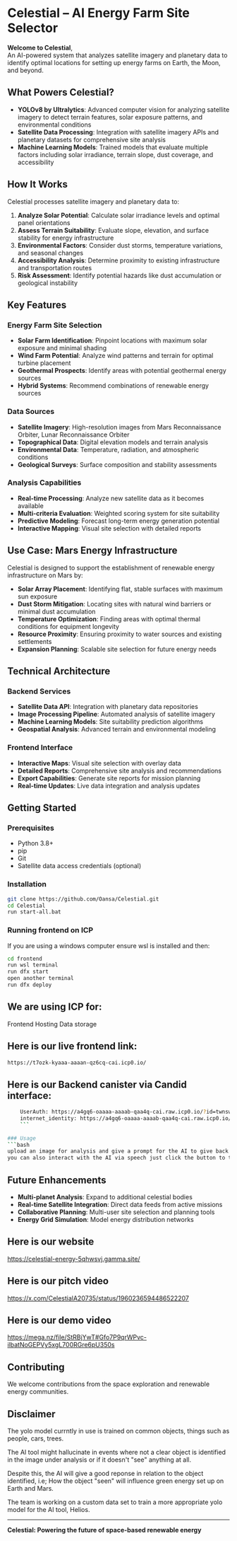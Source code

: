 # Celestial – AI Energy Farm Site Selector

**Welcome to Celestial**,  
An AI-powered system that analyzes satellite imagery and planetary data to identify optimal locations for setting up energy farms on Earth, the Moon, and beyond.

## What Powers Celestial?

* **YOLOv8 by Ultralytics**: Advanced computer vision for analyzing satellite imagery to detect terrain features, solar exposure patterns, and environmental conditions
* **Satellite Data Processing**: Integration with satellite imagery APIs and planetary datasets for comprehensive site analysis
* **Machine Learning Models**: Trained models that evaluate multiple factors including solar irradiance, terrain slope, dust coverage, and accessibility

## How It Works

Celestial processes satellite imagery and planetary data to:

1. **Analyze Solar Potential**: Calculate solar irradiance levels and optimal panel orientations
2. **Assess Terrain Suitability**: Evaluate slope, elevation, and surface stability for energy infrastructure
3. **Environmental Factors**: Consider dust storms, temperature variations, and seasonal changes
4. **Accessibility Analysis**: Determine proximity to existing infrastructure and transportation routes
5. **Risk Assessment**: Identify potential hazards like dust accumulation or geological instability

## Key Features

### Energy Farm Site Selection
- **Solar Farm Identification**: Pinpoint locations with maximum solar exposure and minimal shading
- **Wind Farm Potential**: Analyze wind patterns and terrain for optimal turbine placement
- **Geothermal Prospects**: Identify areas with potential geothermal energy sources
- **Hybrid Systems**: Recommend combinations of renewable energy sources

### Data Sources
- **Satellite Imagery**: High-resolution images from Mars Reconnaissance Orbiter, Lunar Reconnaissance Orbiter
- **Topographical Data**: Digital elevation models and terrain analysis
- **Environmental Data**: Temperature, radiation, and atmospheric conditions
- **Geological Surveys**: Surface composition and stability assessments

### Analysis Capabilities
- **Real-time Processing**: Analyze new satellite data as it becomes available
- **Multi-criteria Evaluation**: Weighted scoring system for site suitability
- **Predictive Modeling**: Forecast long-term energy generation potential
- **Interactive Mapping**: Visual site selection with detailed reports

## Use Case: Mars Energy Infrastructure

Celestial is designed to support the establishment of renewable energy infrastructure on Mars by:

- **Solar Array Placement**: Identifying flat, stable surfaces with maximum sun exposure
- **Dust Storm Mitigation**: Locating sites with natural wind barriers or minimal dust accumulation
- **Temperature Optimization**: Finding areas with optimal thermal conditions for equipment longevity
- **Resource Proximity**: Ensuring proximity to water sources and existing settlements
- **Expansion Planning**: Scalable site selection for future energy needs

## Technical Architecture

### Backend Services
- **Satellite Data API**: Integration with planetary data repositories
- **Image Processing Pipeline**: Automated analysis of satellite imagery
- **Machine Learning Models**: Site suitability prediction algorithms
- **Geospatial Analysis**: Advanced terrain and environmental modeling

### Frontend Interface
- **Interactive Maps**: Visual site selection with overlay data
- **Detailed Reports**: Comprehensive site analysis and recommendations
- **Export Capabilities**: Generate site reports for mission planning
- **Real-time Updates**: Live data integration and analysis updates

## Getting Started

### Prerequisites
- Python 3.8+
- pip
- Git
- Satellite data access credentials (optional)

### Installation
```bash
git clone https://github.com/Oansa/Celestial.git
cd Celestial
run start-all.bat
```

### Running frontend on ICP
If you are using a windows computer ensure wsl is installed and then:
```bash
cd frontend
run wsl terminal
run dfx start
open another terminal
run dfx deploy
```
## We are using ICP for:
Frontend Hosting
Data storage

## Here is our live frontend link:
```bash
https://t7ozk-kyaaa-aaaan-qz6cq-cai.icp0.io/
```

## Here is our  Backend canister via Candid interface:
```bash
    UserAuth: https://a4gq6-oaaaa-aaaab-qaa4q-cai.raw.icp0.io/?id=twnsw-4qaaa-aaaan-qz6da-cai
    internet_identity: https://a4gq6-oaaaa-aaaab-qaa4q-cai.raw.icp0.io/?id=rdmx6-jaaaa-aaaaa-aaadq-cai
    ```
    
### Usage
```bash
upload an image for analysis and give a prompt for the AI to give back relevant output. 
you can also interact with the AI via speech just click the button to the left of the text input field and the agent will ask for microphone access and take your speech input and it will also take a photo with your webcam and then give a response based on all these entries.
```

## Future Enhancements
- **Multi-planet Analysis**: Expand to additional celestial bodies
- **Real-time Satellite Integration**: Direct data feeds from active missions
- **Collaborative Planning**: Multi-user site selection and planning tools
- **Energy Grid Simulation**: Model energy distribution networks

## Here is our website
https://celestial-energy-5qhwsvj.gamma.site/

## Here is our pitch video
https://x.com/CelestialA20735/status/1960236594486522207

## Here is our demo video
https://mega.nz/file/StRBjYwT#Gfo7P9qrWPvc-ilbatNoGEPVy5xgL700RGre6pU350s

## Contributing
We welcome contributions from the space exploration and renewable energy communities.

## Disclaimer
The yolo model currntly in use is trained on common objects, things such as people, cars, trees.

The AI tool might hallucinate in events where not a clear object is identified in the image under analysis or if it doesn't "see" anything at all.

Despite this, the AI will give a good reponse in relation to the object identified, i.e; How the object "seen" will influence green energy set up on Earth and Mars.

The team is working on a custom data set to train a more appropriate yolo model for the AI tool, Helios.

---
**Celestial: Powering the future of space-based renewable energy**
